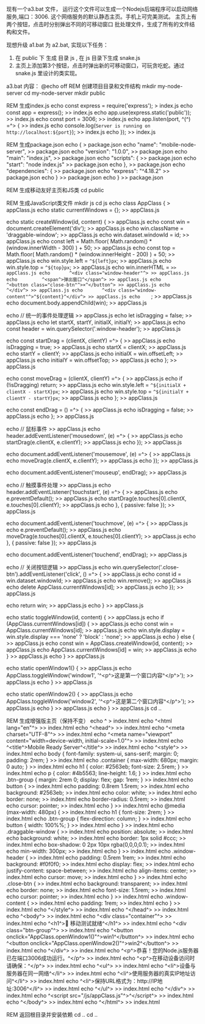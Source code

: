 现有一个a3.bat 文件，
运行这个文件可以生成一个Nodejs后端程序可以启动网络服务,端口：3006.
这个网络服务的默认静态主页。手机上可完美测试。
主页上有两个按钮，点击时分别弹出不同的可移动窗口
批处理文件，生成了所有的文件结构和文件。

现想升级 a1.bat 为 a2.bat, 实现以下任务：
1. 在 public 下 生成 目录 js , 在 js 目录下生成 snake.js 
2. 主页上添加第3个按钮，点击时弹出新的可移动窗口，可玩贪吃蛇。通过 snake.js 里设计的类实现。 

a3.bat 内容：
@echo off
REM 创建项目目录和文件结构
mkdir my-node-server
cd my-node-server
mkdir public

REM 生成index.js
echo const express = require('express'); > index.js
echo const app = express(); >> index.js
echo app.use(express.static('public')); >> index.js
echo const port = 3006; >> index.js
echo app.listen(port, ^(^) =^> { >> index.js
echo   console.log(`Server is running on http://localhost:${port}`); >> index.js
echo }); >> index.js

REM 生成package.json
echo { > package.json
echo   "name": "mobile-node-server", >> package.json
echo   "version": "1.0.0", >> package.json
echo   "main": "index.js", >> package.json
echo   "scripts": { >> package.json
echo     "start": "node index.js" >> package.json
echo   }, >> package.json
echo   "dependencies": { >> package.json
echo     "express": "^4.18.2" >> package.json
echo   } >> package.json
echo } >> package.json

REM 生成移动友好主页和JS类
cd public

REM 生成JavaScript类文件
mkdir js
cd js
echo class AppClass { > appClass.js
echo   static currentWindows = {}; >> appClass.js

echo   static createWindow(id, content) { >> appClass.js
echo     const win = document.createElement('div'); >> appClass.js
echo     win.className = 'draggable-window'; >> appClass.js
echo     win.dataset.windowId = id; >> appClass.js
echo     const left = Math.floor( Math.random() * (window.innerWidth - 300) ) + 50; >> appClass.js
echo     const top = Math.floor( Math.random() * (window.innerHeight - 200) ) + 50; >> appClass.js
echo     win.style.left = `^${left}px`; >> appClass.js
echo     win.style.top = `^${top}px`; >> appClass.js
echo     win.innerHTML = ` >> appClass.js
echo       ^<div class="window-header"^> >> appClass.js
echo         ^<span^>弹出窗口^</span^> >> appClass.js
echo         ^<button class="close-btn"^>×^</button^> >> appClass.js
echo       ^</div^> >> appClass.js
echo       ^<div class="window-content"^>^${content}^</div^> >> appClass.js
echo     `; >> appClass.js
echo     document.body.appendChild(win); >> appClass.js

echo     // 统一的事件处理逻辑 >> appClass.js
echo     let isDragging = false; >> appClass.js
echo     let startX, startY, initialX, initialY; >> appClass.js
echo     const header = win.querySelector('.window-header'); >> appClass.js

echo     const startDrag = (clientX, clientY) =^> { >> appClass.js
echo       isDragging = true; >> appClass.js
echo       startX = clientX; >> appClass.js
echo       startY = clientY; >> appClass.js
echo       initialX = win.offsetLeft; >> appClass.js
echo       initialY = win.offsetTop; >> appClass.js
echo     }; >> appClass.js

echo     const moveDrag = (clientX, clientY) =^> { >> appClass.js
echo       if (!isDragging) return; >> appClass.js
echo       win.style.left = `^${initialX + clientX - startX}px`; >> appClass.js
echo       win.style.top = `^${initialY + clientY - startY}px`; >> appClass.js
echo     }; >> appClass.js

echo     const endDrag = () =^> { >> appClass.js
echo       isDragging = false; >> appClass.js
echo     }; >> appClass.js

echo     // 鼠标事件 >> appClass.js
echo     header.addEventListener('mousedown', (e) =^> { >> appClass.js
echo       startDrag(e.clientX, e.clientY); >> appClass.js
echo     }); >> appClass.js

echo     document.addEventListener('mousemove', (e) =^> { >> appClass.js
echo       moveDrag(e.clientX, e.clientY); >> appClass.js
echo     }); >> appClass.js

echo     document.addEventListener('mouseup', endDrag); >> appClass.js

echo     // 触摸事件处理 >> appClass.js
echo     header.addEventListener('touchstart', (e) =^> { >> appClass.js
echo       e.preventDefault(); >> appClass.js
echo       startDrag(e.touches[0].clientX, e.touches[0].clientY); >> appClass.js
echo     }, { passive: false }); >> appClass.js

echo     document.addEventListener('touchmove', (e) =^> { >> appClass.js
echo       e.preventDefault(); >> appClass.js
echo       moveDrag(e.touches[0].clientX, e.touches[0].clientY); >> appClass.js
echo     }, { passive: false }); >> appClass.js

echo     document.addEventListener('touchend', endDrag); >> appClass.js

echo     // 关闭按钮逻辑 >> appClass.js
echo     win.querySelector('.close-btn').addEventListener('click', () =^> { >> appClass.js
echo       const id = win.dataset.windowId; >> appClass.js
echo       win.remove(); >> appClass.js
echo       delete AppClass.currentWindows[id]; >> appClass.js
echo     }); >> appClass.js

echo     return win; >> appClass.js
echo   } >> appClass.js

echo   static toggleWindow(id, content) { >> appClass.js
echo     if (AppClass.currentWindows[id]) { >> appClass.js
echo       const win = AppClass.currentWindows[id]; >> appClass.js
echo       win.style.display = win.style.display === 'none' ? 'block' : 'none'; >> appClass.js
echo     } else { >> appClass.js
echo       const win = AppClass.createWindow(id, content); >> appClass.js
echo       AppClass.currentWindows[id] = win; >> appClass.js
echo     } >> appClass.js
echo   } >> appClass.js

echo   static openWindow1() { >> appClass.js
echo     AppClass.toggleWindow('window1', '^<p^>这是第一个窗口内容^</p^>'); >> appClass.js
echo   } >> appClass.js

echo   static openWindow2() { >> appClass.js
echo     AppClass.toggleWindow('window2', '^<p^>这是第二个窗口内容^</p^>'); >> appClass.js
echo   } >> appClass.js
echo } >> appClass.js
cd ..

REM 生成增强版主页（保持不变）
echo ^<!DOCTYPE html^> > index.html
echo ^<html lang="en"^> >> index.html
echo ^<head^> >> index.html
echo   ^<meta charset="UTF-8"^> >> index.html
echo   ^<meta name="viewport" content="width=device-width, initial-scale=1.0"^> >> index.html
echo   ^<title^>Mobile Ready Server^</title^> >> index.html
echo   ^<style^> >> index.html
echo     body { font-family: system-ui, sans-serif; margin: 0; padding: 2rem; } >> index.html
echo     .container { max-width: 680px; margin: 0 auto; } >> index.html
echo     h1 { color: #2563eb; font-size: 2.5rem; } >> index.html
echo     p { color: #4b5563; line-height: 1.6; } >> index.html
echo     .btn-group { margin: 2rem 0; display: flex; gap: 1rem; } >> index.html
echo     button { >> index.html
echo       padding: 0.8rem 1.5rem; >> index.html
echo       background: #2563eb; >> index.html
echo       color: white; >> index.html
echo       border: none; >> index.html
echo       border-radius: 0.5rem; >> index.html
echo       cursor: pointer; >> index.html
echo     } >> index.html
echo     @media (max-width: 480px) { >> index.html
echo       h1 { font-size: 2rem; } >> index.html
echo       .btn-group { flex-direction: column; } >> index.html
echo       button { width: 100%%; } >> index.html
echo     } >> index.html
echo     .draggable-window { >> index.html
echo       position: absolute; >> index.html
echo       background: white; >> index.html
echo       border: 1px solid #ccc; >> index.html
echo       box-shadow: 0 2px 10px rgba(0,0,0,0.1); >> index.html
echo       min-width: 300px; >> index.html
echo     } >> index.html
echo     .window-header { >> index.html
echo       padding: 0.5rem 1rem; >> index.html
echo       background: #f0f0f0; >> index.html
echo       display: flex; >> index.html
echo       justify-content: space-between; >> index.html
echo       align-items: center; >> index.html
echo       cursor: move; >> index.html
echo     } >> index.html
echo     .close-btn { >> index.html
echo       background: transparent; >> index.html
echo       border: none; >> index.html
echo       font-size: 1.5rem; >> index.html
echo       cursor: pointer; >> index.html
echo     } >> index.html
echo     .window-content { >> index.html
echo       padding: 1rem; >> index.html
echo     } >> index.html
echo   ^</style^> >> index.html
echo ^</head^> >> index.html
echo ^<body^> >> index.html
echo   ^<div class="container"^> >> index.html
echo     ^<h1^>📱 移动测试就绪^</h1^> >> index.html
echo     ^<div class="btn-group"^> >> index.html
echo       ^<button onclick="AppClass.openWindow1()"^>win1^</button^> >> index.html
echo       ^<button onclick="AppClass.openWindow2()"^>win2^</button^> >> index.html
echo     ^</div^> >> index.html
echo     ^<p^>恭喜！您的Node.js服务器已在端口3006成功运行。^</p^> >> index.html
echo     ^<p^>在移动设备访问时请确保：^</p^> >> index.html
echo     ^<ul^> >> index.html
echo       ^<li^>设备与服务器在同一网络^</li^> >> index.html
echo       ^<li^>使用服务器的真实IP地址访问^</li^> >> index.html
echo       ^<li^>保持URL格式为：http://IP地址:3006^</li^> >> index.html
echo     ^</ul^> >> index.html
echo   ^</div^> >> index.html
echo   ^<script src="/js/appClass.js"^>^</script^> >> index.html
echo ^</body^> >> index.html
echo ^</html^> >> index.html

REM 返回根目录并安装依赖
cd .. 
cd .. 